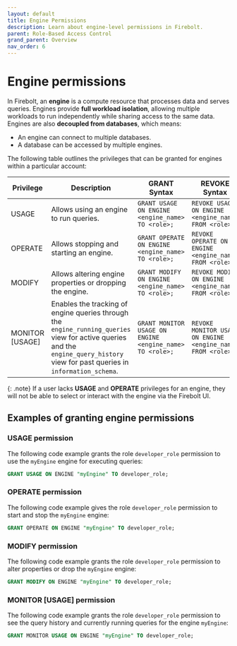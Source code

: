 ```yaml
---
layout: default
title: Engine Permissions
description: Learn about engine-level permissions in Firebolt.
parent: Role-Based Access Control
grand_parent: Overview
nav_order: 6
---
```


# Engine permissions

In Firebolt, an **engine** is a compute resource that processes data and serves queries. Engines provide **full workload isolation**, allowing multiple workloads to run independently while sharing access to the same data. Engines are also **decoupled from databases**, which means:
* An engine can connect to multiple databases.
* A database can be accessed by multiple engines.

The following table outlines the privileges that can be granted for engines within a particular account:

| Privilege             | Description                                                                 | GRANT Syntax                                                     | REVOKE Syntax                                                    |
|---------------------------|---------------------------------------------------------------------------------|----------------------------------------------------------------------|----------------------------------------------------------------------|
| USAGE                 | Allows using an engine to run queries.                                   | `GRANT USAGE ON ENGINE <engine_name> TO <role>;`                       | `REVOKE USAGE ON ENGINE <engine_name> FROM <role>;`                    |
| OPERATE                | Allows stopping and starting an engine.                                      | `GRANT OPERATE ON ENGINE <engine_name> TO <role>;`                      | `REVOKE OPERATE ON ENGINE <engine_name> FROM <role>;`                   |
| MODIFY                 | Allows altering engine properties or dropping the engine.                       | `GRANT MODIFY ON ENGINE <engine_name> TO <role>;`                       | `REVOKE MODIFY ON ENGINE <engine_name> FROM <role>;`                    |
| MONITOR [USAGE]    | Enables the tracking of engine queries through the `engine_running_queries` view for active queries and the `engine_query_history` view for past queries in `information_schema`. | `GRANT MONITOR USAGE ON ENGINE <engine_name> TO <role>;` | `REVOKE MONITOR USAGE ON ENGINE <engine_name> FROM <role>;`  |

{: .note}
If a user lacks **USAGE** and **OPERATE** privileges for an engine, they will not be able to select or interact with the engine via the Firebolt UI.

## Examples of granting engine permissions

### USAGE permission
The following code example grants the role `developer_role` permission to use the `myEngine` engine for executing queries:

```sql
GRANT USAGE ON ENGINE "myEngine" TO developer_role;
```

### OPERATE permission
The following code example gives the role `developer_role` permission to start and stop the `myEngine` engine:

```sql
GRANT OPERATE ON ENGINE "myEngine" TO developer_role;
```

### MODIFY permission
The following code example grants the role `developer_role` permission to alter properties or drop the `myEngine` engine:

```sql
GRANT MODIFY ON ENGINE "myEngine" TO developer_role;
```

### MONITOR [USAGE] permission
The following code example grants the role `developer_role` permission to see the query history and currently running queries for the engine `myEngine`:

```sql
GRANT MONITOR USAGE ON ENGINE "myEngine" TO developer_role;
```